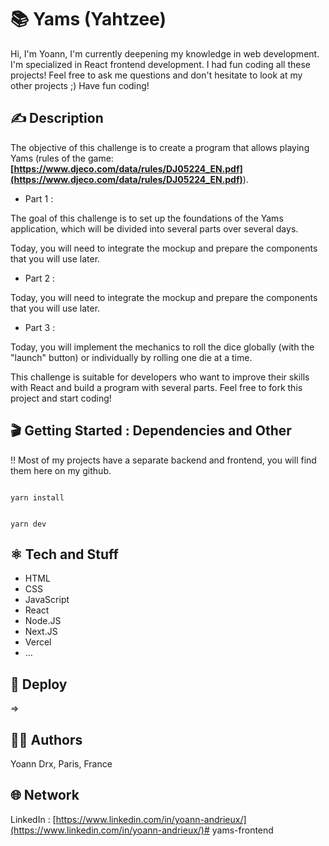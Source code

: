 #  📚 Yams  (Yahtzee)

Hi,
I'm Yoann, I'm currently deepening my knowledge in web development. I'm specialized in React frontend development.
I had fun coding all these projects!
Feel free to ask me questions and don't hesitate to look at my other projects ;)
Have fun coding!

## ✍️ Description 

The objective of this challenge is to create a program that allows playing Yams (rules of the game: **[https://www.djeco.com/data/rules/DJ05224_EN.pdf](https://www.djeco.com/data/rules/DJ05224_EN.pdf)**).

- Part 1 :

The goal of this challenge is to set up the foundations of the Yams application, which will be divided into several parts over several days.

Today, you will need to integrate the mockup and prepare the components that you will use later.

- Part 2 :

Today, you will need to integrate the mockup and prepare the components that you will use later.

- Part 3 :

Today, you will implement the mechanics to roll the dice globally (with the "launch" button) or individually by rolling one die at a time.

This challenge is suitable for developers who want to improve their skills with React and build a program with several parts. Feel free to fork this project and start coding!

## 🎬 Getting Started : Dependencies and Other

!! Most of my projects have a separate backend and frontend, you will find them here on my github.

```

yarn install

```

```

yarn dev

```

## ⚛️ Tech and Stuff

- HTML
- CSS
- JavaScript
- React
- Node.JS
- Next.JS
- Vercel
- …

## 🚀 Deploy

⇒ 

## 🧑‍💻 Authors

Yoann Drx, Paris, France 

## 🌐 Network

LinkedIn : [https://www.linkedin.com/in/yoann-andrieux/](https://www.linkedin.com/in/yoann-andrieux/)# yams-frontend
